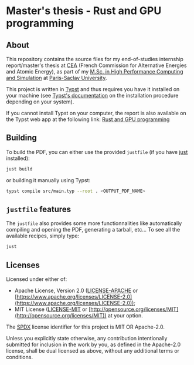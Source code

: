 # Master's thesis - Rust and GPU programming

## About
This repository contains the source files for my end-of-studies internship report/master's thesis at [CEA](https://www.cea.fr/english) (French Commission for Alternative Energies and Atomic Energy), as part of my [M.Sc. in High Performance Computing and Simulation](https://chps.uvsq.fr/) at [Paris-Saclay University](https://www.universite-paris-saclay.fr/en).

This project is written in [Typst](https://typst.app/) and thus requires you have it installed on your machine (see [Typst's documentation](https://github.com/typst/typst#installation) on the installation procedure depending on your system).

If you cannot install Typst on your computer, the report is also available on the Typst web app at the following link:
[Rust and GPU programming](https://typst.app/project/r6x82Q4vi_Q7Yj1-80Z1N1)

## Building
To build the PDF, you can either use the provided `justfile` (if you have [just](https://github.com/casey/just) installed):
```sh
just build
```
or building it manually using Typst:
```sh
typst compile src/main.typ --root . <OUTPUT_PDF_NAME>
```

## `justfile` features
The `justfile` also provides some more functionnalities like automatically compiling and opening the PDF, generating a tarball, etc... To see all the available recipes, simply type:
```sh
just
```

## Licenses
Licensed under either of:
- Apache License, Version 2.0 ([LICENSE-APACHE](https://github.com/cea-hpc/HARP/blob/master/LICENSE-APACHE) or [https://www.apache.org/licenses/LICENSE-2.0](https://www.apache.org/licenses/LICENSE-2.0));
- MIT License ([LICENSE-MIT](https://github.com/cea-hpc/HARP/blob/master/LICENSE-MIT) or [http://opensource.org/licenses/MIT](http://opensource.org/licenses/MIT))
at your option.  

The [SPDX](https://spdx.dev/) license identifier for this project is MIT OR Apache-2.0.

Unless you explicitly state otherwise, any contribution intentionally submitted for inclusion in the work by you, as defined in the Apache-2.0 license, shall be dual licensed as above, without any additional terms or conditions.
